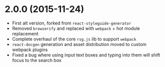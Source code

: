 # 2.0.0 (2015-11-24)

  * First alt version, forked from `react-styleguide-generator`
  * Removed `browserify` and replaced with `webpack` + hot module replacement
  * Complete overhaul of the core `rsg.js` lib to support `webpack`
  * `react-docgen` generation and asset distribution moved to custom webpack plugins
  * Fixed a bug where using input text boxes and typing into them will shift focus to the search box

